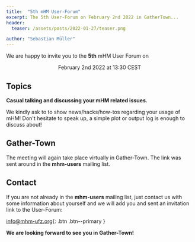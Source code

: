 ```yaml
---
title:  "5th mHM User-Forum"
excerpt: The 5th User-Forum on February 2nd 2022 in GatherTown...
header:
  teaser: /assets/posts/2022-01-27/teaser.png

author: "Sebastian Müller"
---
```


We are happy to invite you to the **5th** mHM User Forum on

<p align="center">February 2nd 2022 at 13:30 CEST</p>

## Topics

**Casual talking and discussing your mHM related issues.**

We kindly ask to to show news/hacks/how-tos regarding your usage of mHM!
Don't hesitate to speak up, a simple plot or output log is enough to discuss about!

## Gather-Town

The meeting will again take place virtually in Gather-Town.
The link was sent around in the **mhm-users** mailing list.

## Contact

If you are not already in the **mhm-users** mailing list, just contact us with some information about yourself and we will add you and sent an invitation link to the User-Forum:

[<i class="far fa-envelope"></i> info@mhm-ufz.org](mailto:info@mhm-ufz.org){: .btn .btn--primary }

**We are looking forward to see you in Gather-Town!**

